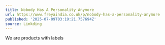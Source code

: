 ```yaml
---
title: Nobody Has A Personality Anymore
url: https://www.freyaindia.co.uk/p/nobody-has-a-personality-anymore
published: '2025-07-09T03:19:21.757694Z'
source: Linkding
---
```

We are products with labels